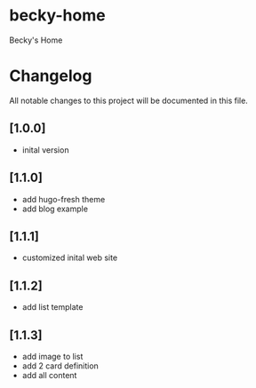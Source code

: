 # becky-home
Becky's Home


# Changelog
All notable changes to this project will be documented in this file.

## [1.0.0]
- inital version

## [1.1.0]
- add hugo-fresh theme
- add blog example

## [1.1.1]
- customized inital web site

## [1.1.2]
- add list template

## [1.1.3]
- add image to list 
- add 2 card definition
- add all content

